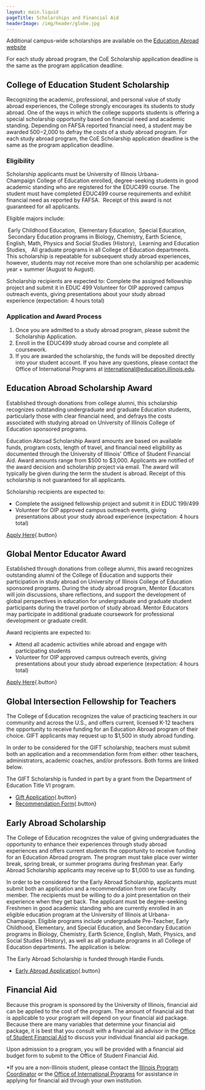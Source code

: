 ```yaml
---
layout: main.liquid
pageTitle: Scholarships and Financial Aid
headerImage: /img/header/globe.jpg
---
```

Additional campus-wide scholarships are available on the [Education Abroad website](https://www.studyabroad.illinois.edu/outgoing-students/costs-scholarships/scholarships/index.html)

For each study abroad program, the CoE Scholarship application deadline is the same as the program application deadline.

## College of Education Student Scholarship

Recognizing the academic, professional, and personal value of study abroad experiences, the College strongly encourages its students to study abroad. One of the ways in which the college supports students is offering a special scholarship opportunity based on financial need and academic standing. Depending on FAFSA reported financial need, a student may be awarded $500-$2,000 to defray the costs of a study abroad program. For each study abroad program, the CoE Scholarship application deadline is the same as the program application deadline.

### Eligibility
Scholarship applicants must be University of Illinois Urbana- Champaign College of Education enrolled, degree-seeking students in good academic standing who are registered for the EDUC499 course. The student must have completed EDUC499 course requirements and exhibit financial need as reported by FAFSA.  Receipt of this award is not guaranteed for all applicants.

Eligible majors include:

 Early Childhood Education,
 Elementary Education,
 Special Education,
 Secondary Education programs in Biology, Chemistry, Earth Science, English, Math, Physics and Social Studies (History),
 Learning and Education Studies, 
 All graduate programs in all College of Education departments.
This scholarship is repeatable for subsequent study abroad experiences, however, students may not receive more than one scholarship per academic year + summer (August to August).

Scholarship recipients are expected to:
Complete the assigned fellowship project and submit it in EDUC 499
Volunteer for OIP approved campus outreach events, giving presentations about your study abroad experience (expectation: 4 hours total)

### Application and Award Process
1. Once you are admitted to a study abroad program, please submit the Scholarship Application.
2. Enroll in the EDUC499 study abroad course and complete all coursework. 
3. If you are awarded the scholarship, the funds will be deposited directly into your student account.
If you have any questions, please contact the Office of International Programs at international@education.illinois.edu.


## Education Abroad Scholarship Award 

Established through donations from college alumni, this scholarship recognizes outstanding undergraduate and graduate Education students, particularly those with clear financial need, and defrays the costs associated with studying abroad on University of Illinois College of Education sponsored programs. 

Education Abroad Scholarship Award amounts are based on available funds, program costs, length of travel, and financial need eligibility as documented through the University of Illinois' Office of Student Financial Aid. Award amounts range from $500 to $3,000. Applicants are notified of the award decision and scholarship project via email. The award will typically be given during the term the student is abroad. Receipt of this scholarship is not guaranteed for all applicants.

Scholarship recipients are expected to:
* Complete the assigned fellowship project and submit it in EDUC 199/499
* Volunteer for OIP approved campus outreach events, giving presentations about your study abroad experience (expectation: 4 hours total)

[Apply Here](https://forms.illinois.edu/sec/567617119){.button}

## Global Mentor Educator Award

Established through donations from college alumni, this award recognizes outstanding alumni of the College of Education and supports their participation in study abroad on University of Illinois College of Education sponsored programs. During the study abroad program, Mentor Educators will join discussions, share reflections, and support the development of global perspectives in education for undergraduate and graduate student participants during the travel portion of study abroad. Mentor Educators may participate in additional graduate coursework for professional development or graduate credit. 

Award recipients are expected to:
* Attend all academic activities while abroad and engage with participating students
* Volunteer for OIP approved campus outreach events, giving presentations about your study abroad experience (expectation: 4 hours total)

[Apply Here](https://forms.illinois.edu/sec/776446397){.button}

## Global Intersection Fellowship for Teachers

The College of Education recognizes the value of practicing teachers in our community and across the U.S., and offers current, licensed K-12 teachers the opportunity to receive funding for an Education Abroad program of their choice. GIFT applicants may request up to $1,500 in study abroad funding. 

In order to be considered for the GIFT scholarship, teachers must submit both an application and a recommendation form from either: other teachers, administrators, academic coaches, and/or professors. Both forms are linked below. 

The GIFT Scholarship is funded in part by a grant from the Department of Education Title VI program.
* [Gift Application](https://forms.illinois.edu/sec/965420904){.button}
* [Recommendation Form](https://forms.illinois.edu/sec/2129804469){.button}

## Early Abroad Scholarship

The College of Education recognizes the value of giving undergraduates the opportunity to enhance their experiences through study abroad experiences and offers current students the opportunity to receive funding for an Education Abroad program. The program must take place over winter break, spring break, or summer programs during freshman year. Early Abroad Scholarship applicants may receive up to $1,000 to use as funding. 


In order to be considered for the Early Abroad Scholarship, applicants must submit both an application and a recommendation from one faculty member. The recipients must be willing to do a joint presentation on their experience when they get back. The applicant must be degree-seeking Freshmen in good academic standing who are currently enrolled in an eligible education program at the University of Illinois at Urbana-Champaign. Eligible programs include undergraduate Pre-Teacher, Early Childhood, Elementary, and Special Education, and Secondary Education programs in Biology, Chemistry, Earth Science, English, Math, Physics, and Social Studies (History), as well as all graduate programs in all College of Education departments. The application is below. 

The Early Abroad Scholarship is funded through Hardie Funds.
* [Early Abroad Application](https://forms.illinois.edu/sec/2114744516?referrer=https://shibboleth.illinois.edu/){.button}

## Financial Aid
Because this program is sponsored by the University of Illinois, financial aid can be applied to the cost of the program. The amount of financial aid that is applicable to your program will depend on your financial aid package. Because there are many variables that determine your financial aid package, it is best that you consult with a financial aid advisor in the [Office of Student Financial Aid](https://www.osfa.illinois.edu/) to discuss your individual financial aid package. 

Upon admission to a program, you will be provided with a financial aid budget form to submit to the Office of Student Financial Aid.

*If you are a non-Illinois student, please contact the [Illinois Program Coordinator](mailto:jminni3@illinois.edu) or the [Office of International Programs](mailto:international@education.illinois.edu) for assistance in applying for financial aid through your own institution.
